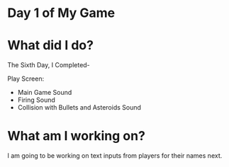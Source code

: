 # Day 1 of My Game

# What did I do?

The Sixth Day, I Completed-

Play Screen:

* Main Game Sound
* Firing Sound
* Collision with Bullets and Asteroids Sound

# What am I working on? 

I am going to be working on text inputs from players for their names next.
